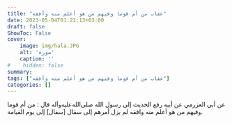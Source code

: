 ```yaml
---
title: "عقاب من أم قوما وفيهم من هو أعلم منه وأفقه"
date: 2023-05-04T01:21:13+03:00
draft: false
ShowToc: False
cover:
    image: img/hala.JPG
    alt: 'صورة'
    caption: ''
#    hidden: false
summary: 
tags: ["عقاب من أم قوما وفيهم من هو أعلم منه وأفقه"]
categories: []
---
```

عن أبي العزرمي عن أبيه رفع الحديث إلى رسول الله صلى‌الله‌عليه‌وآله قال : من
أم قوما وفيهم من هو أعلم منه وافقه لم يزل أمرهم إلى سقال [سفال]
إلى يوم القيامة.


